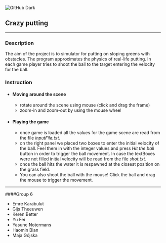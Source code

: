 ![GitHub Dark](picture.png)

## Crazy putting

***
### Description

The aim of the project is to simulator for putting on sloping greens with obstacles.
The program approximates the physics of real-life putting.
In each game player tries to shoot the ball to the target entering the velocity for the ball.


### Instruction

- #### Moving around the scene
  - rotate around the scene using mouse (click and drag the frame)
  - zoom-in and zoom-out by using the mouse wheel

- #### Playing the game
  - once game is loaded all the values for the game scene are read from the file _inputFile.txt_.
  - on the right panel we placed two boxes to enter the initial velocity of the ball.
  Feel them in with the integer values and press _Hit the ball_ button in order to trigger the ball movement.
  In case the textBoxes were not filled initial velocity will be read from the file _shot.txt_.
  - once the ball hits the water it is respawned at the closest position on the grass field. 
  - You can also shoot the ball with the mouse! Click the ball and drag the mouse to trigger the movement.

***

####Group 6

* Emre Karabulut
* Gijs Theeuwen
* Keren Better
* Yu Fei
* Yasune Notermans
* Haomin Bian
* Maja Gójska
